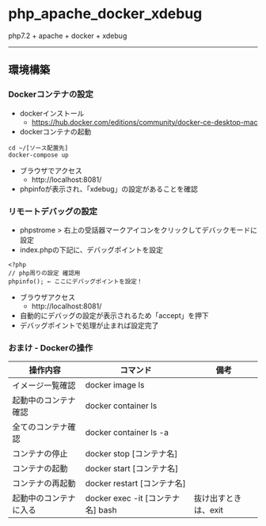 # php_apache_docker_xdebug

php7.2 + apache + docker + xdebug

---
## 環境構築
### Dockerコンテナの設定
* dockerインストール
    * https://hub.docker.com/editions/community/docker-ce-desktop-mac
* dockerコンテナの起動
```
cd ~/[ソース配置先]
docker-compose up
```
* ブラウザでアクセス
    * http://localhost:8081/
* phpinfoが表示され、「xdebug」の設定があることを確認

### リモートデバッグの設定
* phpstrome > 右上の受話器マークアイコンをクリックしてデバックモードに設定
* index.phpの下記に、デバッグポイントを設定
```
<?php
// php周りの設定 確認用
phpinfo(); ← ここにデバッグポイントを設定！
```
* ブラウザアクセス
    * http://localhost:8081/
* 自動的にデバッグの設定が表示されるため「accept」を押下
* デバッグポイントで処理が止まれば設定完了

### おまけ - Dockerの操作
| 操作内容 | コマンド | 備考 |
|--|--|--|
| イメージ一覧確認 | docker image ls | |
| 起動中のコンテナ確認 | docker container ls | |
| 全てのコンテナ確認 | docker container ls -a | |
| コンテナの停止 | docker stop [コンテナ名] | |
| コンテナの起動 | docker start [コンテナ名] | |
| コンテナの再起動 | docker restart [コンテナ名] | |
| 起動中のコンテナに入る | docker exec -it [コンテナ名] bash | 抜け出すときは、exit |
